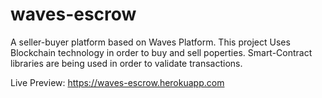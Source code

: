 # waves-escrow

A seller-buyer platform based on Waves Platform. This project Uses Blockchain technology in order to buy and sell poperties. Smart-Contract libraries are being used in order to validate transactions.

Live Preview: https://waves-escrow.herokuapp.com
